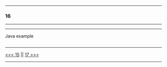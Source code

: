 
---

### 16

---

---

Java example

```java

```

---

[<<< 15](https://github.com/ttltrk/PRG/blob/master/JAVA/DOC/BJM/TOMI/02/15/15.MD) ||
[17 >>>](https://github.com/ttltrk/PRG/blob/master/JAVA/DOC/BJM/TOMI/02/17/17.MD)

---
